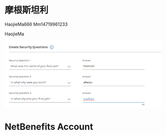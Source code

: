 
# 摩根斯坦利

HaojieMa666
Mm14719961233

HaojieMa

![](pic/2021-06-08-16-10-19.png)

# NetBenefits Account
